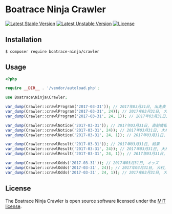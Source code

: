 # Boatrace Ninja Crawler

[![Latest Stable Version](https://poser.pugx.org/boatrace-ninja/crawler/v/stable)](https://packagist.org/packages/boatrace-ninja/crawler)
[![Latest Unstable Version](https://poser.pugx.org/boatrace-ninja/crawler/v/unstable)](https://packagist.org/packages/boatrace-ninja/crawler)
[![License](https://poser.pugx.org/boatrace-ninja/crawler/license)](https://packagist.org/packages/boatrace-ninja/crawler)

## Installation
```
$ composer require boatrace-ninja/crawler
```

## Usage
```php
<?php

require __DIR__ . '/vendor/autoload.php';

use Boatrace\Ninja\Crawler;

var_dump(Crawler::crawlProgram('2017-03-31')); // 2017年03月31日, 出走表
var_dump(Crawler::crawlProgram('2017-03-31', 24)); // 2017年03月31日, 大村, 出走表
var_dump(Crawler::crawlProgram('2017-03-31', 24, 1)); // 2017年03月31日, 大村, 1R, 出走表

var_dump(Crawler::crawlNotice('2017-03-31')); // 2017年03月31日, 直前情報
var_dump(Crawler::crawlNotice('2017-03-31', 24)); // 2017年03月31日, 大村, 直前情報
var_dump(Crawler::crawlNotice('2017-03-31', 24, 1)); // 2017年03月31日, 大村, 1R, 直前情報

var_dump(Crawler::crawlResult('2017-03-31')); // 2017年03月31日, 結果
var_dump(Crawler::crawlResult('2017-03-31', 24)); // 2017年03月31日, 大村, 結果
var_dump(Crawler::crawlResult('2017-03-31', 24, 1)); // 2017年03月31日, 大村, 1R, 結果

var_dump(Crawler::crawlOdds('2017-03-31')); // 2017年03月31日, オッズ
var_dump(Crawler::crawlOdds('2017-03-31', 24)); // 2017年03月31日, 大村, オッズ
var_dump(Crawler::crawlOdds('2017-03-31', 24, 1)); // 2017年03月31日, 大村, 1R, オッズ
```

## License
The Boatrace Ninja Crawler is open source software licensed under the [MIT license](LICENSE).
